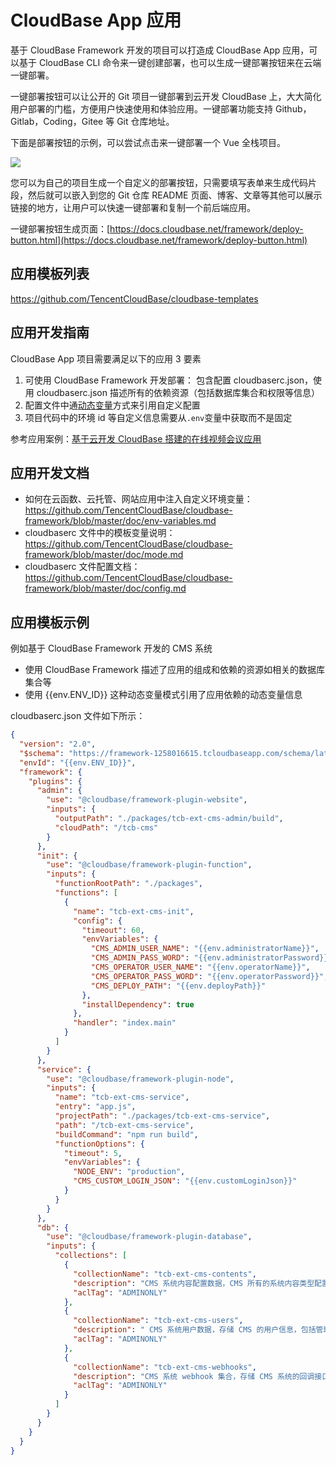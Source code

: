 # CloudBase App 应用

基于 CloudBase Framework 开发的项目可以打造成 CloudBase App 应用，可以基于 CloudBase CLI 命令来一键创建部署，也可以生成一键部署按钮来在云端一键部署。

一键部署按钮可以让公开的 Git 项目一键部署到云开发 CloudBase 上，大大简化用户部署的门槛，方便用户快速使用和体验应用。一键部署功能支持 Github，Gitlab，Coding，Gitee 等 Git 仓库地址。

下面是部署按钮的示例，可以尝试点击来一键部署一个 Vue 全栈项目。

[![](https://main.qcloudimg.com/raw/95b6b680ef97026ae10809dbd6516117.svg)](https://console.cloud.tencent.com/tcb/env/index?action=CreateAndDeployCloudBaseProject&appUrl=https%3A%2F%2Fgithub.com%2FTencentCloudBase%2Fcloudbase-templates&workDir=vue&appName=example-app)

您可以为自己的项目生成一个自定义的部署按钮，只需要填写表单来生成代码片段，然后就可以嵌入到您的 Git 仓库 README 页面、博客、文章等其他可以展示链接的地方，让用户可以快速一键部署和复制一个前后端应用。

一键部署按钮生成页面：[https://docs.cloudbase.net/framework/deploy-button.html](https://docs.cloudbase.net/framework/deploy-button.html)

## 应用模板列表

<https://github.com/TencentCloudBase/cloudbase-templates>

## 应用开发指南

CloudBase App 项目需要满足以下的应用 3 要素

1. 可使用 CloudBase Framework 开发部署： 包含配置 cloudbaserc.json，使用 cloudbaserc.json 描述所有的依赖资源（包括数据库集合和权限等信息）
2. 配置文件中通[动态变量](https://docs.cloudbase.net/cli/config.html#dong-tai-bian-liang)方式来引用自定义配置
3. 项目代码中的环境 id 等自定义信息需要从`.env`变量中获取而不是固定

参考应用案例：[基于云开发 CloudBase 搭建的在线视频会议应用](https://github.com/oe/serverless-zoom-with-webrtc/tree/master/meeting-simple)

## 应用开发文档

- 如何在云函数、云托管、网站应用中注入自定义环境变量： https://github.com/TencentCloudBase/cloudbase-framework/blob/master/doc/env-variables.md
- cloudbaserc 文件中的模板变量说明：https://github.com/TencentCloudBase/cloudbase-framework/blob/master/doc/mode.md
- cloudbaserc 文件配置文档：https://github.com/TencentCloudBase/cloudbase-framework/blob/master/doc/config.md

## 应用模板示例

例如基于 CloudBase Framework 开发的 CMS 系统

- 使用 CloudBase Framework 描述了应用的组成和依赖的资源如相关的数据库集合等
- 使用 {{env.ENV_ID}} 这种动态变量模式引用了应用依赖的动态变量信息

cloudbaserc.json 文件如下所示：

```json
{
  "version": "2.0",
  "$schema": "https://framework-1258016615.tcloudbaseapp.com/schema/latest.json",
  "envId": "{{env.ENV_ID}}",
  "framework": {
    "plugins": {
      "admin": {
        "use": "@cloudbase/framework-plugin-website",
        "inputs": {
          "outputPath": "./packages/tcb-ext-cms-admin/build",
          "cloudPath": "/tcb-cms"
        }
      },
      "init": {
        "use": "@cloudbase/framework-plugin-function",
        "inputs": {
          "functionRootPath": "./packages",
          "functions": [
            {
              "name": "tcb-ext-cms-init",
              "config": {
                "timeout": 60,
                "envVariables": {
                  "CMS_ADMIN_USER_NAME": "{{env.administratorName}}",
                  "CMS_ADMIN_PASS_WORD": "{{env.administratorPassword}}",
                  "CMS_OPERATOR_USER_NAME": "{{env.operatorName}}",
                  "CMS_OPERATOR_PASS_WORD": "{{env.operatorPassword}}",
                  "CMS_DEPLOY_PATH": "{{env.deployPath}}"
                },
                "installDependency": true
              },
              "handler": "index.main"
            }
          ]
        }
      },
      "service": {
        "use": "@cloudbase/framework-plugin-node",
        "inputs": {
          "name": "tcb-ext-cms-service",
          "entry": "app.js",
          "projectPath": "./packages/tcb-ext-cms-service",
          "path": "/tcb-ext-cms-service",
          "buildCommand": "npm run build",
          "functionOptions": {
            "timeout": 5,
            "envVariables": {
              "NODE_ENV": "production",
              "CMS_CUSTOM_LOGIN_JSON": "{{env.customLoginJson}}"
            }
          }
        }
      },
      "db": {
        "use": "@cloudbase/framework-plugin-database",
        "inputs": {
          "collections": [
            {
              "collectionName": "tcb-ext-cms-contents",
              "description": "CMS 系统内容配置数据，CMS 所有的系统内容类型配置、字段配置等信息都存储在该集合内（请不要手动修改",
              "aclTag": "ADMINONLY"
            },
            {
              "collectionName": "tcb-ext-cms-users",
              "description": " CMS 系统用户数据，存储 CMS 的用户信息，包括管理员和运营者的账号信息，包括角色信息，用户，加密存储的密码等（请不要手动修改）",
              "aclTag": "ADMINONLY"
            },
            {
              "collectionName": "tcb-ext-cms-webhooks",
              "description": "CMS 系统 webhook 集合，存储 CMS 系统的回调接口配置，CMS 系统数据的变更可以通过回调来进行同步 （请不要手动修改）",
              "aclTag": "ADMINONLY"
            }
          ]
        }
      }
    }
  }
}
```
